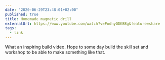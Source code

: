 ```yaml
---
date: "2020-06-29T23:48:01+02:00"
published: true
title: Homemade magnetic drill
externalUrl: https://www.youtube.com/watch?v=PodhyGDKBBg&feature=share
tags:
  - link
---
```

What an inspiring build video. Hope to some day build the skill set and workshop to be able to make something like that.

